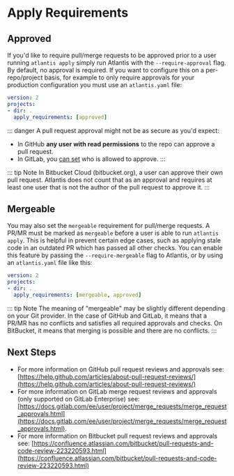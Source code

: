 # Apply Requirements

## Approved
If you'd like to require pull/merge requests to be approved prior to a user running `atlantis apply` simply run Atlantis with the `--require-approval` flag.
By default, no approval is required. If you want to configure this on a per-repo/project basis, for example to only require approvals for your production
configuration you must use an `atlantis.yaml` file:

```yaml
version: 2
projects:
- dir: .
  apply_requirements: [approved]
```

::: danger
A pull request approval might not be as secure as you'd expect:
* In GitHub **any user with read permissions** to the repo can approve a pull request.
* In GitLab, you [can set](https://docs.gitlab.com/ee/user/project/merge_requests/merge_request_approvals.html#editing-approvals) who is allowed to approve.
:::

::: tip Note
In Bitbucket Cloud (bitbucket.org), a user can approve their own pull request.
Atlantis does not count that as an approval and requires at least one user that
is not the author of the pull request to approve it.
:::

## Mergeable

You may also set the `mergeable` requirement for pull/merge requests. A PR/MR must be marked as `mergeable` before a user is able to run `atlantis apply`. This is helpful in prevent certain edge cases, such as applying stale code in an outdated PR which has passed all other checks. You can enable this feature by passing the `--require-mergeable` flag to Atlantis, or by using an `atlantis.yaml` file like this:

```yaml
version: 2
projects:
- dir: .
  apply_requirements: [mergeable, approved]
```

::: tip Note
The meaning of "mergeable" may be slightly different depending on your Git provider. In the case of GitHub and GitLab, it means that a PR/MR has no conflicts and satisfies all required approvals and checks. On BitBucket, it means that merging is possible and there are no conflicts.
:::

## Next Steps
* For more information on GitHub pull request reviews and approvals see: [https://help.github.com/articles/about-pull-request-reviews/](https://help.github.com/articles/about-pull-request-reviews/)
* For more information on GitLab merge request reviews and approvals (only supported on GitLab Enterprise) see: [https://docs.gitlab.com/ee/user/project/merge_requests/merge_request_approvals.html](https://docs.gitlab.com/ee/user/project/merge_requests/merge_request_approvals.html).
* For more information on Bitbucket pull request reviews and approvals see: [https://confluence.atlassian.com/bitbucket/pull-requests-and-code-review-223220593.html](https://confluence.atlassian.com/bitbucket/pull-requests-and-code-review-223220593.html)